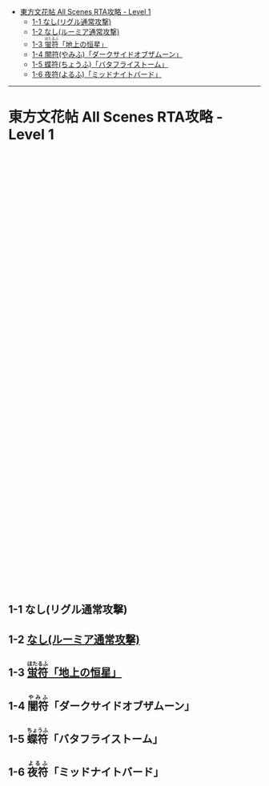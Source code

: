 <!-- @import "[TOC]" {cmd="toc" depthFrom=1 depthTo=6 orderedList=false} -->

<!-- code_chunk_output -->

- [東方文花帖 All Scenes RTA攻略 - Level 1](#東方文花帖-all-scenes-rta攻略-level-1)
  - [1-1 なし(リグル通常攻撃)](#1-1-なしリグル通常攻撃)
  - [1-2 なし(ルーミア通常攻撃)](#1-2-なしルーミア通常攻撃aaaa)
  - [1-3 <ruby>蛍符<rp>(</rp><rt>ほたるふ</rt><rp>)</rp></ruby>「地上の恒星」](#1-3-ruby蛍符rprprtほたるふrtrprpruby地上の恒星aa)
  - [1-4 <ruby>闇符(やみふ)</ruby>「ダークサイドオブザムーン」](#1-4-ruby闇符rprprtやみふrtrprprubyダークサイドオブザムーン)
  - [1-5 <ruby>蝶符(ちょうふ)</ruby>「バタフライストーム」](#1-5-ruby蝶符rprprtちょうふrtrprprubyバタフライストーム)
  - [1-6 <ruby>夜符(よるふ)</ruby>「ミッドナイトバード」](#1-6-ruby夜符rprprtよるふrtrprprubyミッドナイトバード)

<!-- /code_chunk_output -->


 


----

# 東方文花帖 All Scenes RTA攻略 - Level 1


```































































```

##  1-1 なし(リグル通常攻撃)

##  1-2 [なし(ルーミア通常攻撃)](aaaa)

##  1-3 [<ruby>蛍符<rp>(</rp><rt>ほたるふ</rt><rp>)</rp></ruby>「地上の恒星」](aa)

##  1-4 <ruby>闇符<rp>(</rp><rt>やみふ</rt><rp>)</rp></ruby>「ダークサイドオブザムーン」

##  1-5 <ruby>蝶符<rp>(</rp><rt>ちょうふ</rt><rp>)</rp></ruby>「バタフライストーム」

##  1-6 <ruby>夜符<rp>(</rp><rt>よるふ</rt><rp>)</rp></ruby>「ミッドナイトバード」
